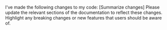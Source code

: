 I've made the following changes to my code:
[Summarize changes]
Please update the relevant sections of the documentation to reflect these changes. 
Highlight any breaking changes or new features that users should be aware of.